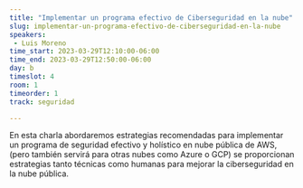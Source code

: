 ```yaml
---
title: "Implementar un programa efectivo de Ciberseguridad en la nube"
slug: implementar-un-programa-efectivo-de-ciberseguridad-en-la-nube
speakers:
 - Luis Moreno
time_start: 2023-03-29T12:10:00-06:00
time_end: 2023-03-29T12:50:00-06:00
day: b
timeslot: 4
room: 1
timeorder: 1
track: seguridad

---
```


En esta charla abordaremos estrategias recomendadas para implementar un programa de seguridad efectivo y holístico en nube pública de AWS, (pero también servirá para otras nubes como Azure o GCP) se proporcionan estrategias tanto técnicas como humanas para mejorar la ciberseguridad en la nube pública.